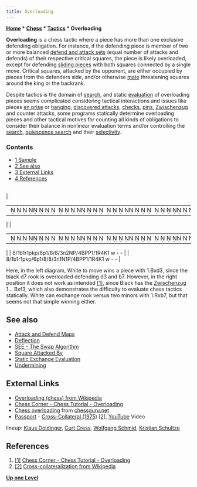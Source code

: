 ```yaml
---
title: Overloading
---
```

**[Home](Home "Home") \* [Chess](Chess "Chess") \* [Tactics](Tactics "Tactics") \* Overloading**


**Overloading** is a chess tactic where a piece has more than one exclusive defending obligation. For instance, if the defending piece is member of two or more balanced [defend and attack sets](Attack_and_Defend_Maps "Attack and Defend Maps") (equal number of attacks and defends) of their respective critical squares, the piece is likely overloaded, except for defending [sliding pieces](Sliding_Pieces "Sliding Pieces") with both squares connected by a single move. Critical squares, attacked by the opponent, are either occupied by pieces from the defenders side, and/or otherwise [mate](Checkmate "Checkmate") threatening squares around the king or the backrank.


Despite tactics is the domain of [search](Search "Search"), and static [evaluation](Evaluation "Evaluation") of overloading pieces seems complicated considering tactical interactions and issues like pieces [en prise](En_prise "En prise") or [hanging](Hanging_Piece "Hanging Piece"), [discovered attacks](Discovered_Attack "Discovered Attack"), [checks](Check "Check"), [pins](Pin "Pin"), [Zwischenzug](Zwischenzug "Zwischenzug") and counter attacks, some programs statically determine overloading pieces and other tactical motives for counting all kinds of obligations to consider their balance in nonlinear evaluation terms and/or controlling the [search](Search "Search"), [quiescence search](Quiescence_Search "Quiescence Search") and their [selectivity](Selectivity "Selectivity").



### Contents


* [1 Sample](#sample)
* [2 See also](#see-also)
* [3 External Links](#external-links)
* [4 References](#references)








|  |  |  |  |  |
| --- | --- | --- | --- | --- |
| 

|  |
| --- |
|                                                                                            ♝ ♜ ♟♚♟      ♟                    ♞  ♘♙    ♗♙♙  ♖    ♔  |

 |  | 

|  |
| --- |
|                                                                                            ♝ ♜ ♟♚♟      ♟                    ♞ ♘ ♙    ♗♙♙  ♖    ♔  |

 |
|  8/1b1r1pkp/6p1/8/8/3n2NP/4BPP1/1R4K1 w - -
 |  |  8/1b1r1pkp/6p1/8/8/3n1N1P/4BPP1/1R4K1 w - -
 |


Here, in the left diagram, White to move wins a piece with 1.Bxd3, since the black d7 rook is overloaded defending d3 and b7.
However, in the right position it does not work as intended <a id="cite-note-1" href="#cite-ref-1">[1]</a>, since Black has the [Zwischenzug](Zwischenzug "Zwischenzug") 1... Bxf3, which also demonstrates the difficulty to evaluate chess tactics statically. White can exchange rook versus two minors with 1.Rxb7, but that seems not that simple winning either.



## See also


* [Attack and Defend Maps](Attack_and_Defend_Maps "Attack and Defend Maps")
* [Deflection](index.php?title=Deflection&action=edit&redlink=1 "Deflection (page does not exist)")
* [SEE - The Swap Algorithm](SEE_-_The_Swap_Algorithm "SEE - The Swap Algorithm")
* [Square Attacked By](Square_Attacked_By "Square Attacked By")
* [Static Exchange Evaluation](Static_Exchange_Evaluation "Static Exchange Evaluation")
* [Undermining](Undermining "Undermining")


## External Links


* [Overloading (chess) from Wikipedia](https://en.wikipedia.org/wiki/Overloading_%28chess%29)
* [Chess Corner - Chess Tutorial - Overloading](http://www.chesscorner.com/tutorial/tactics/overloading/overload.htm)
* [Chess overloading](http://www.chessguru.net/tactic/overloading/) from [chessguru.net](http://www.chessguru.net/)
* [Passport](Category:Passport "Category:Passport") - [Cross-Collateral (1975)](https://en.wikipedia.org/wiki/Passport_%28band%29#Discography) <a id="cite-note-2" href="#cite-ref-2">[2]</a>, [YouTube](https://en.wikipedia.org/wiki/YouTube) Video


 lineup: [Klaus Doldinger](Category:Klaus_Doldinger "Category:Klaus Doldinger"), [Curt Cress](Category:Curt_Cress "Category:Curt Cress"), [Wolfgang Schmid](Category:Wolfgang_Schmid "Category:Wolfgang Schmid"), [Kristian Schultze](https://en.wikipedia.org/wiki/Kristian_Schultze)
 
## References


1. <a id="cite-ref-1" href="#cite-note-1">[1]</a> [Chess Corner - Chess Tutorial - Overloading](http://www.chesscorner.com/tutorial/tactics/overloading/overload.htm)
2. <a id="cite-ref-2" href="#cite-note-2">[2]</a> [Cross-collateralization from Wikipedia](https://en.wikipedia.org/wiki/Cross-collateralization)

**[Up one Level](Tactics "Tactics")**







 
